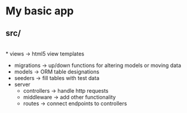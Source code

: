 # My basic app

## src/
<br>
* views -> html5 view templates

* migrations -> up/down functions for altering models or moving data
* models -> ORM table designations
* seeders -> fill tables with test data
* server
    * controllers -> handle http requests
    * middleware -> add other functionality
    * routes -> connect endpoints to controllers
